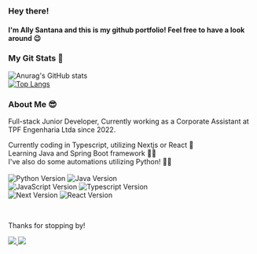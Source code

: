 
<h3>Hey there!</h3>
<h4> I'm Ally Santana and this is my github portfolio! Feel free to have a look around 😉</h4>  


<h3> My Git Stats 🌟 </h3>

![Anurag's GitHub stats](https://github-readme-stats.vercel.app/api?username=ally-sr&show_icons=true&theme=radical) <br>
[![Top Langs](https://github-readme-stats.vercel.app/api/top-langs/?username=ally-sr&hide_progress=true)](https://github.com/ally-sr/github-readme-stats) <br>






<h3>About Me 😎</h3>

<p>
Full-stack Junior Developer, 
Currently working as a Corporate Assistant at TPF Engenharia Ltda since 2022.

Currently coding in Typescript, utilizing Nextjs or React 💙<br />
Learning Java and Spring Boot framework 💜🚀 <br />
I've also do some automations utilizing Python! 🐍💛 <br />
<br />
![Python Version](https://img.shields.io/badge/python-3.11-pink)
![Java Version](https://img.shields.io/badge/java-17-red)
<br />
![JavaScript Version](https://img.shields.io/badge/javascript-ES6-yellow)
![Typescript Version](https://img.shields.io/badge/typescript-5.2-blue)
<br />
![Next Version](https://img.shields.io/badge/next-13.4-black)
![React Version](https://badgen.net/badge/react/17.0.2/blue) 

<br/>

Thanks for stopping by!


  <a href="https://mailto:contato@allysr.dev"><img src="https://img.shields.io/badge/Gmail-D14836?style=for-the-badge&logo=gmail&logoColor=white"/> </a>
  <a href="https://www.linkedin.com/in/allysantana/"><img src="https://img.shields.io/badge/LinkedIn-0077B5?style=for-the-badge&logo=linkedin&logoColor=white"/> </a>
</p>


